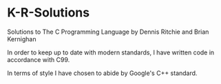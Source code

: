 # K-R-Solutions
Solutions to The C Programming Language by Dennis Ritchie and Brian Kernighan

In order to keep up to date with modern standards, I have written code in
accordance with C99.

In terms of style I have chosen to abide by Google's C++ standard.
